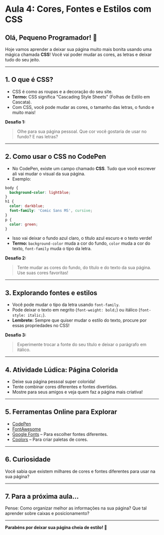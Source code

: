# Aula 4: Cores, Fontes e Estilos com CSS

## Olá, Pequeno Programador! 🎨

Hoje vamos aprender a deixar sua página muito mais bonita usando uma mágica chamada **CSS**! Você vai poder mudar as cores, as letras e deixar tudo do seu jeito.

---

## 1. O que é CSS?
- CSS é como as roupas e a decoração do seu site.
- **Termo:** CSS significa "Cascading Style Sheets" (Folhas de Estilo em Cascata).
- Com CSS, você pode mudar as cores, o tamanho das letras, o fundo e muito mais!

**Desafio 1:**
> Olhe para sua página pessoal. Que cor você gostaria de usar no fundo? E nas letras?

---

## 2. Como usar o CSS no CodePen
- No CodePen, existe um campo chamado **CSS**. Tudo que você escrever ali vai mudar o visual da sua página.
- Exemplo:

```css
body {
  background-color: lightblue;
}
h1 {
  color: darkblue;
  font-family: 'Comic Sans MS', cursive;
}
p {
  color: green;
}
```

- Isso vai deixar o fundo azul claro, o título azul escuro e o texto verde!
- **Termo:** `background-color` muda a cor do fundo, `color` muda a cor do texto, `font-family` muda o tipo da letra.

**Desafio 2:**
> Tente mudar as cores do fundo, do título e do texto da sua página. Use suas cores favoritas!

---

## 3. Explorando fontes e estilos
- Você pode mudar o tipo da letra usando `font-family`.
- Pode deixar o texto em negrito (`font-weight: bold;`) ou itálico (`font-style: italic;`).
- **Lembrete:** Sempre que quiser mudar o estilo do texto, procure por essas propriedades no CSS!

**Desafio 3:**
> Experimente trocar a fonte do seu título e deixar o parágrafo em itálico.

---

## 4. Atividade Lúdica: Página Colorida
- Deixe sua página pessoal super colorida!
- Tente combinar cores diferentes e fontes divertidas.
- Mostre para seus amigos e veja quem faz a página mais criativa!

---

## 5. Ferramentas Online para Explorar
- [CodePen](https://codepen.io/)
- [FontAwesome](https://fontawesome.com/)
- [Google Fonts](https://fonts.google.com/) – Para escolher fontes diferentes.
- [Coolors](https://coolors.co/) – Para criar paletas de cores.

---

## 6. Curiosidade
Você sabia que existem milhares de cores e fontes diferentes para usar na sua página?

---

## 7. Para a próxima aula...
Pense: Como organizar melhor as informações na sua página? Que tal aprender sobre caixas e posicionamento?

---

**Parabéns por deixar sua página cheia de estilo! 🥳**
